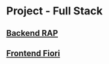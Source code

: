 # Project - Full Stack

## [Backend RAP](https://github.com/Logali-Group/995-01-fullstack/tree/backend)
## [Frontend Fiori](https://github.com/Logali-Group/995-01-fullstack/tree/frontend)
